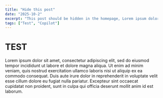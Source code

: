 ```yaml
---
title: "Hide this post"
date: "2025-10-2"
excerpt: "This post should be hidden in the homepage, Lorem ipsum dolor sit amet, consectetur adipiscing elit, sed do eiusmod tempor incididunt ut labore et dolore magna aliqua."
tags: ["Test", "Copilot"]
---
```


# TEST

Lorem ipsum dolor sit amet, consectetur adipiscing elit, sed do eiusmod tempor incididunt ut labore et dolore magna aliqua. Ut enim ad minim veniam, quis nostrud exercitation ullamco laboris nisi ut aliquip ex ea commodo consequat. Duis aute irure dolor in reprehenderit in voluptate velit esse cillum dolore eu fugiat nulla pariatur. Excepteur sint occaecat cupidatat non proident, sunt in culpa qui officia deserunt mollit anim id est laborum.